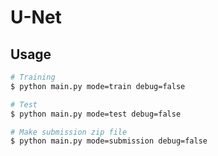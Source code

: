 # U-Net

## Usage

```bash
# Training
$ python main.py mode=train debug=false

# Test
$ python main.py mode=test debug=false

# Make submission zip file
$ python main.py mode=submission debug=false
```

